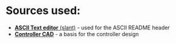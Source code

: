 # Sources used:
* [**ASCII Text editor** (slant)](https://patorjk.com/software/taag/#p=display&f=Slant&t=) - used for the ASCII README header
* [**Controller CAD**](https://grabcad.com/library/joystick-32/details?folder_id=3930877) - a basis for the controller design

